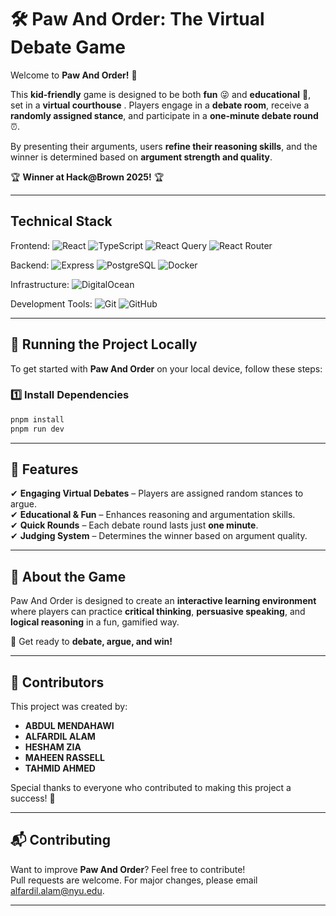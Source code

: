 # 🛠 Paw And Order: The Virtual Debate Game

Welcome to **Paw And Order!** 🎉

This **kid-friendly** game is designed to be both **fun** 😜 and **educational** 🏫, set in a **virtual courthouse** . Players engage in a **debate room**, receive a **randomly assigned stance**, and participate in a **one-minute debate round** ⏰.

By presenting their arguments, users **refine their reasoning skills**, and the winner is determined based on **argument strength and quality**.

🏆 **Winner at Hack@Brown 2025!** 🏆

---

## Technical Stack

Frontend:
![React](https://img.shields.io/badge/React-61DAFB?style=for-the-badge&logo=react&logoColor=black)
![TypeScript](https://img.shields.io/badge/TypeScript-3178C6?style=for-the-badge&logo=typescript&logoColor=white)
![React Query](https://img.shields.io/badge/React_Query-FF4154?style=for-the-badge&logo=reactquery&logoColor=white)
![React Router](https://img.shields.io/badge/React_Router-CA4245?style=for-the-badge&logo=reactrouter&logoColor=white)

Backend:
![Express](https://img.shields.io/badge/Express.js-404D59?style=for-the-badge)
![PostgreSQL](https://img.shields.io/badge/PostgreSQL-316192?style=for-the-badge&logo=postgresql&logoColor=white)
![Docker](https://img.shields.io/badge/Docker-2496ED?style=for-the-badge&logo=docker&logoColor=white)

Infrastructure:
![DigitalOcean](https://img.shields.io/badge/DigitalOcean-0080FF?style=for-the-badge&logo=digitalocean&logoColor=white)

Development Tools:
![Git](https://img.shields.io/badge/Git-F05032?style=for-the-badge&logo=git&logoColor=white)
![GitHub](https://img.shields.io/badge/GitHub-181717?style=for-the-badge&logo=github&logoColor=white)

---

## 🚀 Running the Project Locally

To get started with **Paw And Order** on your local device, follow these steps:

### 1️⃣ Install Dependencies

```sh
pnpm install
pnpm run dev
```

---

## 📌 Features

✔ **Engaging Virtual Debates** – Players are assigned random stances to argue.  
✔ **Educational & Fun** – Enhances reasoning and argumentation skills.  
✔ **Quick Rounds** – Each debate round lasts just **one minute**.  
✔ **Judging System** – Determines the winner based on argument quality.

---

## 🎯 About the Game

Paw And Order is designed to create an **interactive learning environment** where players can practice **critical thinking**, **persuasive speaking**, and **logical reasoning** in a fun, gamified way.

🚀 Get ready to **debate, argue, and win!**

---

## 👥 Contributors

This project was created by:

- **ABDUL MENDAHAWI**
- **ALFARDIL ALAM**
- **HESHAM ZIA**
- **MAHEEN RASSELL**
- **TAHMID AHMED**

Special thanks to everyone who contributed to making this project a success! 🎉

---

## 📬 Contributing

Want to improve **Paw And Order**? Feel free to contribute!  
Pull requests are welcome. For major changes, please email [alfardil.alam@nyu.edu](mailto:alfardil.alam@nyu.edu).

---

<!-- MARKDOWN LINKS & IMAGES -->
<!-- https://www.markdownguide.org/basic-syntax/#reference-style-links -->

[Next.js]: https://img.shields.io/badge/next.js-000000?style=for-the-badge&logo=nextdotjs&logoColor=white
[Next-url]: https://nextjs.org/
[React.js]: https://img.shields.io/badge/React-20232A?style=for-the-badge&logo=react&logoColor=61DAFB
[React-url]: https://reactjs.org/
[Vue.js]: https://img.shields.io/badge/Vue.js-35495E?style=for-the-badge&logo=vuedotjs&logoColor=4FC08D
[Vue-url]: https://vuejs.org/
[Angular.io]: https://img.shields.io/badge/Angular-DD0031?style=for-the-badge&logo=angular&logoColor=white
[Angular-url]: https://angular.io/
[Svelte.dev]: https://img.shields.io/badge/Svelte-4A4A55?style=for-the-badge&logo=svelte&logoColor=FF3E00
[Svelte-url]: https://svelte.dev/
[Laravel.com]: https://img.shields.io/badge/Laravel-FF2D20?style=for-the-badge&logo=laravel&logoColor=white
[Laravel-url]: https://laravel.com
[Bootstrap.com]: https://img.shields.io/badge/Bootstrap-563D7C?style=for-the-badge&logo=bootstrap&logoColor=white
[Bootstrap-url]: https://getbootstrap.com
[JQuery.com]: https://img.shields.io/badge/jQuery-0769AD?style=for-the-badge&logo=jquery&logoColor=white
[JQuery-url]: https://jquery.com
